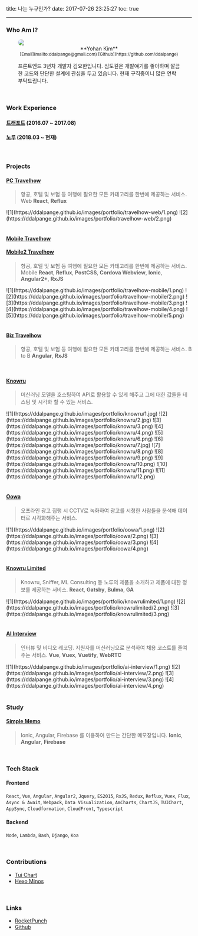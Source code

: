 title: 나는 누구인가?
date: 2017-07-26 23:25:27
toc: true

---

### Who Am I?

<div style="padding: 0 32px;">
    <img src="/images/profile.jpg" style="display:block; margin: 0 auto; border-radius: 300px;" class="not-gallery-item">
    <div style="text-align: center;">**Yohan Kim**<br/><small>[Email](mailto:ddalpange@gmail.com) [Github](https://github.com/ddalpange)</small></div>
    <p>프론트엔드 3년차 개발자 김요한입니다. 심도깊은 개발얘기를 좋아하며 깔끔한 코드와 단단한 설계에 관심을 두고 있습니다. 현재 구직중이니 많은 연락 부탁드립니다.</p>
</div>

<br/>

### Work Experience

#### [트래포트](https://m.travelhow.com) (2016.07 ~ 2017.08)

#### [노루](http://knowru.com) (2018.03 ~ 현재)

<br/>

### Projects

#### [PC Travelhow](https://www.travelhow.com)

> 항공, 호텔 및 보험 등 여행에 필요한 모든 카테고리를 한번에 제공하는 서비스. Web
> **React**, **Reflux**

<div class="justified-gallery">
![1](https://ddalpange.github.io/images/portfolio/travelhow-web/1.png)
![2](https://ddalpange.github.io/images/portfolio/travelhow-web/2.png)
</div>

<br/>

#### [Mobile Travelhow](https://m.travelhow.com)

#### [Mobile2 Travelhow](https://mm.travelhow.com)

> 항공, 호텔 및 보험 등 여행에 필요한 모든 카테고리를 한번에 제공하는 서비스. Mobile
> **React**, **Reflux**, **PostCSS**, **Cordova Webview**, **Ionic**, **Angular2+**, **RxJS**

<div class="justified-gallery">
![1](https://ddalpange.github.io/images/portfolio/travelhow-mobile/1.png)
![2](https://ddalpange.github.io/images/portfolio/travelhow-mobile/2.png)
![3](https://ddalpange.github.io/images/portfolio/travelhow-mobile/3.png)
![4](https://ddalpange.github.io/images/portfolio/travelhow-mobile/4.png)
![5](https://ddalpange.github.io/images/portfolio/travelhow-mobile/5.png)
</div>

<br/>

#### [Biz Travelhow](https://biz.travelhow.biz)

> 항공, 호텔 및 보험 등 여행에 필요한 모든 카테고리를 한번에 제공하는 서비스. B to B
> **Angular**, **RxJS**

<br/>

#### [Knowru](https://www.knowru.com)

> 머신러닝 모델을 호스팅하여 API로 활용할 수 있게 해주고 그에 대한 값들을 테스팅 및 시각화 할 수 있는 서비스.

<div class="justified-gallery">
![1](https://ddalpange.github.io/images/portfolio/knowru/1.jpg)
![2](https://ddalpange.github.io/images/portfolio/knowru/2.jpg)
![3](https://ddalpange.github.io/images/portfolio/knowru/3.png)
![4](https://ddalpange.github.io/images/portfolio/knowru/4.png)
![5](https://ddalpange.github.io/images/portfolio/knowru/6.png)
![6](https://ddalpange.github.io/images/portfolio/knowru/7.jpg)
![7](https://ddalpange.github.io/images/portfolio/knowru/8.png)
![8](https://ddalpange.github.io/images/portfolio/knowru/9.png)
![9](https://ddalpange.github.io/images/portfolio/knowru/10.png)
![10](https://ddalpange.github.io/images/portfolio/knowru/11.png)
![11](https://ddalpange.github.io/images/portfolio/knowru/12.png)
</div>

<br/>

#### [Oowa](https://oowa.io)

> 오프라인 광고 집행 시 CCTV로 녹화하여 광고를 시청한 사람들을 분석해 데이터로 시각화해주는 서비스.

<div class="justified-gallery">
![1](https://ddalpange.github.io/images/portfolio/oowa/1.png)
![2](https://ddalpange.github.io/images/portfolio/oowa/2.png)
![3](https://ddalpange.github.io/images/portfolio/oowa/3.png)
![4](https://ddalpange.github.io/images/portfolio/oowa/4.png)
</div>

<br/>

#### [Knowru Limited](https://www.knowrulimited.com)

> Knowru, Sniffer, ML Consulting 등 노루의 제품을 소개하고 제품에 대한 정보를 제공하는 서비스.
> **React**, **Gatsby**, **Bulma**, **GA**

<div class="justified-gallery">
![1](https://ddalpange.github.io/images/portfolio/knowrulimited/1.png)
![2](https://ddalpange.github.io/images/portfolio/knowrulimited/2.png)
![3](https://ddalpange.github.io/images/portfolio/knowrulimited/3.png)
</div>

<br/>

#### [AI Interview](https://www.ai-interview.com)

> 인터뷰 및 비디오 레코딩. 지원자를 머신러닝으로 분석하여 채용 코스트를 줄여주는 서비스.
> **Vue**, **Vuex**, **Vuetify**, **WebRTC**

<div class="justified-gallery">
![1](https://ddalpange.github.io/images/portfolio/ai-interview/1.png)
![2](https://ddalpange.github.io/images/portfolio/ai-interview/2.png)
![3](https://ddalpange.github.io/images/portfolio/ai-interview/3.png)
![4](https://ddalpange.github.io/images/portfolio/ai-interview/4.png)
</div>

<br/>

### Study

#### [Simple Memo](https://github.com/ddalpange/simple-memo)

> Ionic, Angular, Firebase 를 이용하여 만드는 간단한 메모장입니다.
> **Ionic**, **Angular**, **Firebase**

<br/>

### Tech Stack

#### Frontend

`React`, `Vue`, `Angular`, `Angular2`, `Jquery`, `ES2015`, `RxJS`, `Redux`, `Reflux`, `Vuex`, `Flux`, `Async & Await`, `Webpack`, `Data Visualization`, `AmCharts`, `ChartJS`, `TUIChart`, `AppSync`, `Cloudformation`, `CloudFront`, `Typescript`

#### Backend

`Node`, `Lambda`, `Bash`, `Django`, `Koa`

<br/>

### Contributions

- [Tui Chart](https://github.com/nhnent/tui.chart)
- [Hexo Minos](https://github.com/ppoffice/hexo-theme-minos)

<br/>

### Links

- [RocketPunch](https://www.rocketpunch.com/@a4a1dafb457a438e/info)
- [Github](https://github.com/ddalpange)
